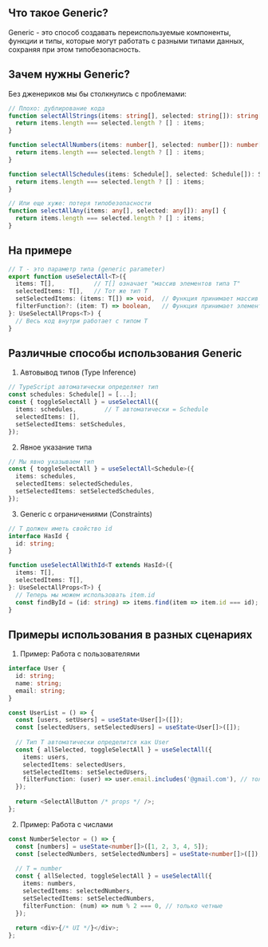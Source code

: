 ## Что такое Generic?

Generic - это способ создавать переиспользуемые компоненты, функции и типы, которые могут работать с разными типами данных, сохраняя при этом типобезопасность.

## Зачем нужны Generic?

Без дженериков мы бы столкнулись с проблемами:

```typescript
// Плохо: дублирование кода
function selectAllStrings(items: string[], selected: string[]): string[] {
  return items.length === selected.length ? [] : items;
}

function selectAllNumbers(items: number[], selected: number[]): number[] {
  return items.length === selected.length ? [] : items;
}

function selectAllSchedules(items: Schedule[], selected: Schedule[]): Schedule[] {
  return items.length === selected.length ? [] : items;
}

// Или еще хуже: потеря типобезопасности
function selectAllAny(items: any[], selected: any[]): any[] {
  return items.length === selected.length ? [] : items;
}
```
## На примере

```typescript
// T - это параметр типа (generic parameter)
export function useSelectAll<T>({
  items: T[],           // T[] означает "массив элементов типа T"
  selectedItems: T[],   // Тот же тип T
  setSelectedItems: (items: T[]) => void,  // Функция принимает массив T
  filterFunction?: (item: T) => boolean,   // Функция принимает элемент типа T
}: UseSelectAllProps<T>) {
  // Весь код внутри работает с типом T
}
```

## Различные способы использования Generic

1.  Автовывод типов (Type Inference)

```typescript
// TypeScript автоматически определяет тип
const schedules: Schedule[] = [...];
const { toggleSelectAll } = useSelectAll({
  items: schedules,        // T автоматически = Schedule
  selectedItems: [],       
  setSelectedItems: setSchedules,
});
```

2. Явное указание типа

```typescript
// Мы явно указываем тип
const { toggleSelectAll } = useSelectAll<Schedule>({
  items: schedules,
  selectedItems: selectedSchedules,
  setSelectedItems: setSelectedSchedules,
});
```

3. Generic с ограничениями (Constraints)

```typescript
// T должен иметь свойство id
interface HasId {
  id: string;
}

function useSelectAllWithId<T extends HasId>({
  items: T[],
  selectedItems: T[],
}: UseSelectAllProps<T>) {
  // Теперь мы можем использовать item.id
  const findById = (id: string) => items.find(item => item.id === id);
}
```

## Примеры использования в разных сценариях

1. Пример: Работа с пользователями

```typescript
interface User {
  id: string;
  name: string;
  email: string;
}

const UserList = () => {
  const [users, setUsers] = useState<User[]>([]);
  const [selectedUsers, setSelectedUsers] = useState<User[]>([]);
  
  // Тип T автоматически определится как User
  const { allSelected, toggleSelectAll } = useSelectAll({
    items: users,
    selectedItems: selectedUsers,
    setSelectedItems: setSelectedUsers,
    filterFunction: (user) => user.email.includes('@gmail.com'), // только Gmail
  });
  
  return <SelectAllButton /* props */ />;
};
```

2. Пример: Работа с числами

```typescript
const NumberSelector = () => {
  const [numbers] = useState<number[]>([1, 2, 3, 4, 5]);
  const [selectedNumbers, setSelectedNumbers] = useState<number[]>([]);
  
  // T = number
  const { allSelected, toggleSelectAll } = useSelectAll({
    items: numbers,
    selectedItems: selectedNumbers,
    setSelectedItems: setSelectedNumbers,
    filterFunction: (num) => num % 2 === 0, // только четные
  });
  
  return <div>{/* UI */}</div>;
};
```
